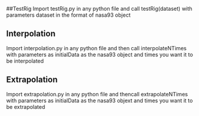 ##TestRig
Import testRig.py in any python file and call testRig(dataset) with parameters dataset in the format of nasa93 object<br/>


Interpolation
------

Import interpolation.py in any python file and then call interpolateNTimes with parameters as initialData as the nasa93 object and times you want it to be interpolated


Extrapolation
------

Import extrapolation.py in any python file and thencall extrapolateNTimes with parameters as initialData as the nasa93 objext and times you want it to be extrapolated
